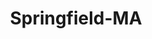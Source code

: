 ---
title: Springfield-MA
slug: springfield-ma
f_state:
- cms/state/massachusetts.md
f_locations:
- cms/payday-loan/allen-package-store-inc-3789.md
- cms/payday-loan/check-cashing-store-11000.md
- cms/payday-loan/easy-check-cashing-16521.md
- cms/payday-loan/grahams-check-cashing-19103.md
- cms/payday-loan/grahams-check-cashing-19107.md
- cms/payday-loan/grahams-check-cashing-19108.md
- cms/payday-loan/grahams-check-cashing-19109.md
- cms/payday-loan/grahams-check-cashing-19110.md
- cms/payday-loan/grahams-check-cashing-19111.md
- cms/payday-loan/grahams-check-cashing-19112.md
- cms/payday-loan/grahams-check-cashing-19113.md
- cms/payday-loan/grahams-check-cashing-19114.md
- cms/payday-loan/grahams-check-cashing-19124.md
- cms/payday-loan/grahams-check-cashing-atm-19128.md
- cms/payday-loan/grahams-check-cashing-inc-19131.md
- cms/payday-loan/grahams-check-cashing-inc-19132.md
- cms/payday-loan/grahams-check-cashing-inc-19133.md
- cms/payday-loan/grahams-check-cashing-inc-19134.md
- cms/payday-loan/grahams-check-cashing-inc-19135.md
- cms/payday-loan/grahams-check-cashing-inc-19140.md
- cms/payday-loan/grahams-checkcashing-19143.md
- cms/payday-loan/grahams-package-store-inc-19144.md
- cms/payday-loan/grams-checkcashing-19146.md
- cms/payday-loan/kayrouz-realty-llc-19978.md
- cms/payday-loan/kayrouz-realty-llc-19980.md
- cms/payday-loan/main-check-cashing-20643.md
- cms/payday-loan/mass-check-20695.md
- cms/payday-loan/money-stop-21740.md
- cms/payday-loan/solution-express-26526.md
- cms/payday-loan/spirit-shoppe-26857.md
- cms/payday-loan/spirit-shoppe-26858.md
- cms/payday-loan/spirit-shoppe-26859.md
- cms/payday-loan/st-james-check-cashing-26883.md
- cms/payday-loan/th-e-check-cashing-store-27416.md
- cms/payday-loan/united-check-cashing-28175.md
- cms/payday-loan/winchester-liquors-28812.md
updated-on: '2024-05-30T13:41:28.615Z'
created-on: '2024-05-30T13:41:28.615Z'
published-on: '2024-05-30T13:54:32.469Z'
f_city: Springfield
layout: '[city].html'
tags: city
---